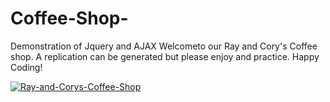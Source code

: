# Coffee-Shop-
Demonstration of Jquery and AJAX
Welcometo our Ray and Cory's Coffee shop. A replication can be generated but please enjoy and practice. Happy Coding!


<a href="https://ibb.co/ByyXJVH"><img src="https://i.ibb.co/LxxLyzD/Ray-and-Corys-Coffee-Shop.png" alt="Ray-and-Corys-Coffee-Shop" border="0"></a>
